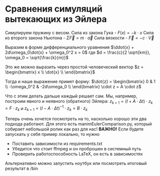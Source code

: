 # Сравнения симуляций вытекающих из Эйлера
  
Симулируем пружину с весом. 
Сила из закона Гука - $F(x) = -k \cdot x$
Сила из второго закона Ньютона - $\Sigma \vec{F} = m \cdot \vec{a}$
Сила вязкости - $\vec{F} = -c \cdot \vec{V}$

Выразим в форме дифференциального уравнения
$\ddot{x} + 2d\omega_0\dot{x} + \omega_0^2 x = 0$
где
$d = \frac{c}{2 \sqrt{km}}, \omega_0 = \sqrt{\frac{k}{m}}$

Это же можно выразить через простой человеческий вектор $z =
    \begin{bmatrix}
        x \\
        \dot{x} \\
    \end{bmatrix}$

Тогда и наше выражение примет форму:
$\dot{z} =
    \begin{bmatrix}
        0 & 1 \\
        -\omega_0^2 & -2d\omega_0 \\
    \end{bmatrix}
    \cdot z = A \cdot z$

Что с этим делать дальше каждый решает сам. Мы, например, построим явного и неявного (обратного) Эйлера:
$z_{k+1} = (I + A\cdot\Delta t)\cdot z_k = F\cdot z_k$
и
$z_{k+1} = (I - A\cdot\Delta t)^{-1}\cdot z_k = B\cdot z_k$

Теперь очень хочется посмотреть на то, насколько хорошо эти два подхода работают. Для этого есть manimEulerComparison.py, который собирает небольшой ролик как раз для нас!
**ВАЖНО!** Если будете запускать у себя пример локально, то нужно

 - Поставить зависимости из requirements.txt
 - Убедится что стоит ffmpeg и он проброшен в системный путь
 - Проверить работоспособность LaTeX, он есть в зависимостях
 
 Альтернативно можно запустить ноутбук или посмотреть итоговый результат в /bin
 
[](bin/EulerComparison.mp4)